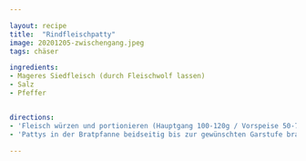 ```yaml
---

layout: recipe
title:  "Rindfleischpatty"
image: 20201205-zwischengang.jpeg
tags: chäser

ingredients:
- Mageres Siedfleisch (durch Fleischwolf lassen)
- Salz 
- Pfeffer


directions:
- 'Fleisch würzen und portionieren (Hauptgang 100-120g / Vorspeise 50-70g). Fleisch von Hand zu einem Patty formen. Mit dem Daumen in der Mitte eine Mulde drücken.' 
- 'Pattys in der Bratpfanne beidseitig bis zur gewünschten Garstufe braten. Optional: nur kurz anbraten und anschliessend im Ofen Niedergaren.'

---
```


